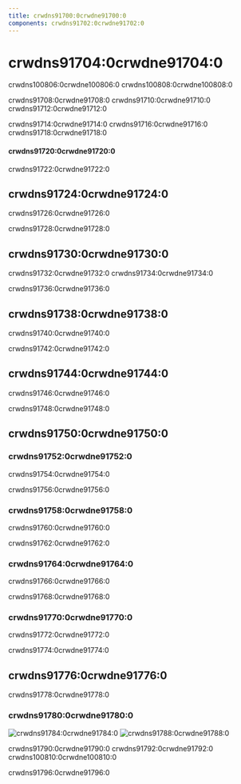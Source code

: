 ```yaml
---
title: crwdns91700:0crwdne91700:0
components: crwdns91702:0crwdne91702:0
---
```


# crwdns91704:0crwdne91704:0

<p class="description">crwdns100806:0crwdne100806:0 crwdns100808:0crwdne100808:0</p>

crwdns91708:0crwdne91708:0 crwdns91710:0crwdne91710:0 crwdns91712:0crwdne91712:0

crwdns91714:0crwdne91714:0 crwdns91716:0crwdne91716:0 crwdns91718:0crwdne91718:0

#### crwdns91720:0crwdne91720:0

crwdns91722:0crwdne91722:0

## crwdns91724:0crwdne91724:0

crwdns91726:0crwdne91726:0

crwdns91728:0crwdne91728:0

## crwdns91730:0crwdne91730:0

crwdns91732:0crwdne91732:0 crwdns91734:0crwdne91734:0

crwdns91736:0crwdne91736:0

## crwdns91738:0crwdne91738:0

crwdns91740:0crwdne91740:0

crwdns91742:0crwdne91742:0

## crwdns91744:0crwdne91744:0

crwdns91746:0crwdne91746:0

crwdns91748:0crwdne91748:0

## crwdns91750:0crwdne91750:0

### crwdns91752:0crwdne91752:0

crwdns91754:0crwdne91754:0

crwdns91756:0crwdne91756:0

### crwdns91758:0crwdne91758:0

crwdns91760:0crwdne91760:0

crwdns91762:0crwdne91762:0

### crwdns91764:0crwdne91764:0

crwdns91766:0crwdne91766:0

crwdns91768:0crwdne91768:0

### crwdns91770:0crwdne91770:0

crwdns91772:0crwdne91772:0

crwdns91774:0crwdne91774:0

## crwdns91776:0crwdne91776:0

crwdns91778:0crwdne91778:0

### crwdns91780:0crwdne91780:0

![crwdns91784:0crwdne91784:0](crwdns91782:0crwdne91782:0) ![crwdns91788:0crwdne91788:0](crwdns91786:0crwdne91786:0)

crwdns91790:0crwdne91790:0 crwdns91792:0crwdne91792:0 crwdns100810:0crwdne100810:0

crwdns91796:0crwdne91796:0

